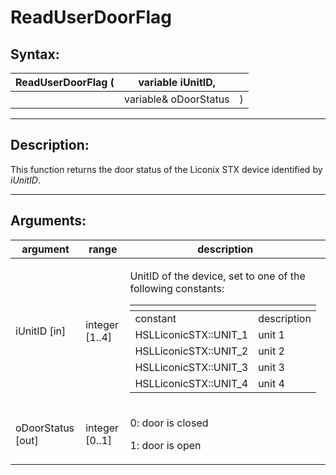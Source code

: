 # ReadUserDoorFlag

## Syntax:

&#x20;

| ReadUserDoorFlag ( | variable iUnitID,     |   |
| ------------------ | --------------------- | - |
|                    | variable& oDoorStatus | ) |

&#x20;

***

## Description:

&#x20;

This function returns the door status of the Liconix STX device identified by _iUnitID_.

&#x20;

***

## Arguments:

&#x20;

| argument           | range           | description                                                                                                                                                                                                                                                                                                                                                                                                                                  |
| ------------------ | --------------- | -------------------------------------------------------------------------------------------------------------------------------------------------------------------------------------------------------------------------------------------------------------------------------------------------------------------------------------------------------------------------------------------------------------------------------------------- |
| iUnitID \[in]      | integer \[1..4] | <p>UnitID of the device, set to one of the following constants:</p><p> </p><table data-header-hidden><thead><tr><th></th><th></th></tr></thead><tbody><tr><td>constant</td><td>description</td></tr><tr><td>HSLLiconicSTX::UNIT_1</td><td>unit 1</td></tr><tr><td>HSLLiconicSTX::UNIT_2</td><td>unit 2</td></tr><tr><td>HSLLiconicSTX::UNIT_3</td><td>unit 3</td></tr><tr><td>HSLLiconicSTX::UNIT_4</td><td>unit 4</td></tr></tbody></table> |
| oDoorStatus \[out] | integer \[0..1] | <p>0: door is closed</p><p>1: door is open</p>                                                                                                                                                                                                                                                                                                                                                                                               |

&#x20;

